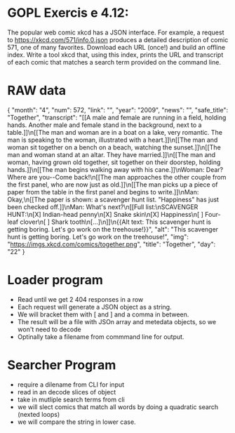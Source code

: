 # GOPL Exercis e 4.12: 

The popular web comic xkcd has a JSON interface. For example, a request to
https://xkcd.com/571/info.0.json produces a detailed description of comic 571, one of
many favorites. Download each URL (once!) and build an offline index. Write a tool xkcd
that, using this index, prints the URL and transcript of each comic that matches a search term
provided on the command line.

# RAW data

{
  "month": "4",
  "num": 572,
  "link": "",
  "year": "2009",
  "news": "",
  "safe_title": "Together",
  "transcript": "[[A male and female are running in a field, holding hands. Another male and female stand in the background, next to a table.]]\n[[The man and woman are in a boat on a lake, very romantic. The man is speaking to the woman, illustrated with a heart.]]\n[[The man and woman sit together on a bench on a beach, watching the sunset.]]\n[[The man and woman stand at an altar. They have married.]]\n[[The man and woman, having grown old together, sit together on their doorstep, holding hands.]]\n[[The man begins walking away with his cane.]]\nWoman: Dear? Where are you--Come back!\n[[The man approaches the other couple from the first panel, who are now just as old.]]\n[[The man picks up a piece of paper from the table in the first panel and begins to write.]]\nMan: Okay,\n[[The paper is shown: a scavenger hunt list. \"Happiness\" has just been checked off.]]\nMan: What's next?\n[[Full list:\nSCAVENGER HUNT:\n[X] Indian-head penny\n[X] Snake skin\n[X] Happiness\n[  ] Four-leaf clover\n[  ] Shark tooth\n[...]\n]]\n{{Alt text: This scavenger hunt is getting boring. Let's go work on the treehouse!}}",
  "alt": "This scavenger hunt is getting boring.  Let's go work on the treehouse!",
  "img": "https://imgs.xkcd.com/comics/together.png",
  "title": "Together",
  "day": "22"
}


# Loader program

- Read until we get 2 404 responses in a row
- Each request will generate a JSON object as a string.
- We will bracket them with [ and ] and a comma in between.
- The result will be a file with JSOn array and metedata objects, so we won't need to decode
- Optinally take a filename from commmand line for output.

# Searcher Program

- require a dilename from CLI for input
- read in an decode slices of object
- take in mutliple search terms from cli
- we will slect comics that match all words by doing a quadratic search (nexted loops)
- we will compare the string in lower case.